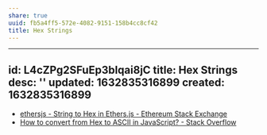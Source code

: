 ```yaml
---
share: true
uuid: fb5a4ff5-572e-4082-9151-158b4cc8cf42
title: Hex Strings
---
```

---
id: L4cZPg2SFuEp3bIqai8jC
title: Hex Strings
desc: ''
updated: 1632835316899
created: 1632835316899
---

* [ethersjs - String to Hex in Ethers.js - Ethereum Stack Exchange](https://ethereum.stackexchange.com/questions/96884/string-to-hex-in-ethers-js)
* [How to convert from Hex to ASCII in JavaScript? - Stack Overflow](https://stackoverflow.com/questions/3745666/how-to-convert-from-hex-to-ascii-in-javascript)
